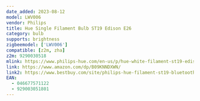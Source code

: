 ```yaml
---
date_added: 2023-08-12
model: LWV006
vendor: Philips
title: Hue Single Filament Bulb ST19 Edison E26
category: bulb
supports: brightness
zigbeemodel: ['LWV006']
compatible: [z2m, zha]
z2m: 9290030518
mlink: https://www.philips-hue.com/en-us/p/hue-white-filament-st19-edison---e26-smart-bulb/046677571122
link: https://www.amazon.com/dp/B09KNNDXWN/
link2: https://www.bestbuy.com/site/philips-hue-filament-st19-bluetooth-60w-smart-led-bulb-white/6507697.p?skuId=6507697
EAN:
  - 046677571122
  - 929003051801
---
```

